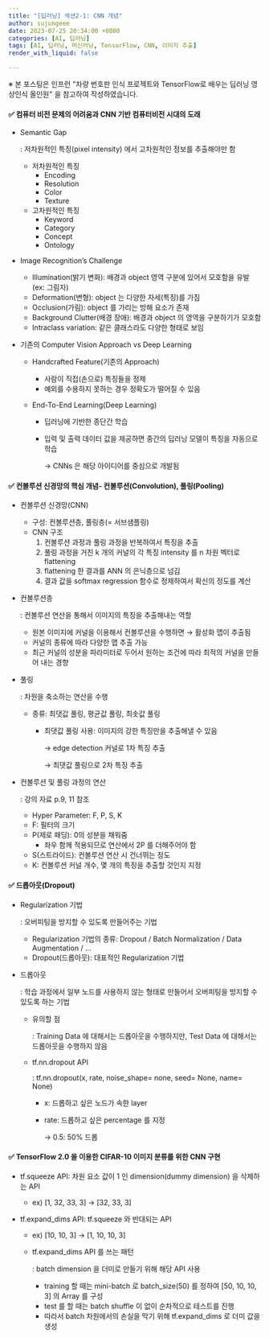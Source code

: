 ```yaml
---
title: "[딥러닝] 섹션2-1: CNN 개념"
author: sujungeee
date: 2023-07-25 20:34:00 +0800
categories: [AI, 딥러닝]
tags: [AI, 딥러닝, 머신러닝, TensorFlow, CNN, 이미지 추출]
render_with_liquid: false

---
```




※ 본 포스팅은 인프런 "차량 번호판 인식 프로젝트와 TensorFlow로 배우는 딥러닝 영상인식 올인원" 을 참고하여 작성하였습니다.



#### ✅  컴퓨터 비전 문제의 어려움과 CNN 기반 컴퓨터비전 시대의 도래

- Semantic Gap

  : 저차원적인 특징(pixel intensity) 에서 고차원적인 정보를 추출해야만 함

  - 저차원적인 특징
    - Encoding
    - Resolution
    - Color
    - Texture
  - 고차원적인 특징
    - Keyword
    - Category
    - Concept
    - Ontology

- Image Recognition’s Challenge

  - Illumination(밝기 변화): 배경과 object 영역 구분에 있어서 모호함을 유발(ex: 그림자)
  - Deformation(변형): object 는 다양한 자세(특징)를 가짐
  - Occlusion(가림): object 를 가리는 방해 요소가 존재
  - Background Clutter(배경 장애): 배경과 object 의 영역을 구분하기가 모호함
  - Intraclass variation: 같은 클래스라도 다양한 형태로 보임

- 기존의 Computer Vision Approach vs Deep Learning

  - Handcrafted Feature(기존의 Approach)

    - 사람이 직접(손으로) 특징들을 정제
    - 예외를 수용하지 못하는 경우 정확도가 떨어질 수 있음

  - End-To-End Learning(Deep Learning)

    - 딥러닝에 기반한 종단간 학습

    - 입력 및 출력 데이터 값을 제공하면 중간의 딥러닝 모델이 특징을 자동으로 학습

      → CNNs 은 해당 아이디어를 중심으로 개발됨



#### ✅  컨볼루션 신경망의 핵심 개념- 컨볼루션(Convolution), 풀링(Pooling)

- 컨볼루션 신경망(CNN)

  - 구성: 컨볼루션층, 풀링층(= 서브샘플링)
  - CNN 구조
    1. 컨볼루션 과정과 풀링 과정을 반복하여서 특징을 추출
    2. 풀링 과정을 거친 k 개의 커널의 각 특징 intensity 를 n 차원 벡터로 flattening
    3. flattening 한 결과를 ANN 의 은닉층으로 넘김
    4. 결과 값을 softmax regression 함수로 정제하여서 확신의 정도를 계산

- 컨볼루션층

  : 컨볼루션 연산을 통해서 이미지의 특징을 추출해내는 역할

  - 원본 이미지에 커널을 이용해서 컨볼루션을 수행하면 → 활성화 맵이 추출됨
  - 커널의 종류에 따라 다양한 맵 추출 가능
  - 최근 커널의 성분을 파라미터로 두어서 원하는 조건에 따라 최적의 커널을 만들어 내는 경향

- 풀링

  : 차원을 축소하는 연산을 수행

  - 종류: 최댓값 풀링, 평균값 풀링, 최솟값 풀링

    - 최댓값 풀링 사용: 이미지의 강한 특징만을 추출해낼 수 있음

      → edge detection 커널로 1차 특징 추출

      → 최댓값 풀링으로 2차 특징 추출

- 컨볼루션 및 풀링 과정의 연산

  : 강의 자료 p.9, 11 참조

  - Hyper Parameter: F, P, S, K
  - F: 필터의 크기
  - P(제로 패딩): 0의 성분을 채워줌
    - 좌우 함께 적용되므로 연산에서 2P 를 더해주어야 함
  - S(스트라이드): 컨볼루션 연산 시 건너뛰는 정도
  - K: 컨볼루션 커널 개수, 몇 개의 특징을 추출할 것인지 지정



#### ✅  드롭아웃(Dropout)

- Regularization 기법

  : 오버피팅을 방지할 수 있도록 만들어주는 기법

  - Regularization 기법의 종류: Dropout / Batch Normalization / Data Augmentation / …
  - Dropout(드롭아웃): 대표적인 Regularization 기법

- 드롭아웃

  : 학습 과정에서 일부 노드를 사용하지 않는 형태로 만들어서 오버피팅을 방지할 수 있도록 하는 기법

  - 유의할 점

    : Training Data 에 대해서는 드롭아웃을 수행하지만, Test Data 에 대해서는 드롭아웃을 수행하지 않음

  - tf.nn.dropout API

    : tf.nn.dropout(x, rate, noise_shape= none, seed= None, name= None)

    - x: 드롭하고 싶은 노드가 속한 layer

    - rate: 드롭하고 싶은 percentage 를 지정

      → 0.5: 50% 드롭



#### ✅  TensorFlow 2.0 을 이용한 CIFAR-10 이미지 분류를 위한 CNN 구현

- tf.squeeze API: 차원 요소 값이 1 인 dimension(dummy dimension) 을 삭제하는 API

  - ex) [1, 32, 33, 3] → [32, 33, 3]

- tf.expand_dims API: tf.squeeze 와 반대되는 API

  - ex) [10, 10, 3] → [1, 10, 10, 3]

  - tf.expand_dims API 를 쓰는 패턴

    : batch dimension 을 더미로 만들기 위해 해당 API 사용

    - training 할 때는 mini-batch 로 batch_size(50) 를 정하여 [50, 10, 10, 3]  의 Array 를 구성
    - test 를 할 때는 batch shuffle 이 없이 순차적으로 테스트를 진행
    - 따라서 batch 차원에서의 손실을 막기 위해 tf.expand_dims 로 더미 값을 생성
